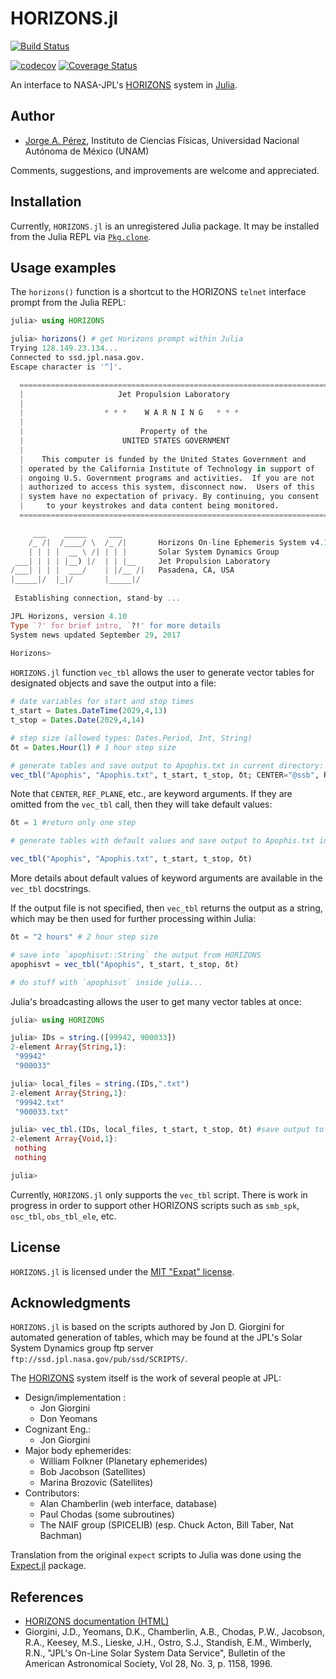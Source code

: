 # HORIZONS.jl

[![Build Status](https://travis-ci.org/PerezHz/HORIZONS.jl.svg?branch=master)](https://travis-ci.org/PerezHz/HORIZONS.jl)

[![codecov](https://codecov.io/gh/PerezHz/HORIZONS.jl/branch/master/graph/badge.svg)](https://codecov.io/gh/PerezHz/HORIZONS.jl) [![Coverage Status](https://coveralls.io/repos/github/PerezHz/HORIZONS.jl/badge.svg?branch=master)](https://coveralls.io/github/PerezHz/HORIZONS.jl?branch=master)

An interface to NASA-JPL's [HORIZONS](https://ssd.jpl.nasa.gov/?horizons) system in
[Julia](http://julialang.org).

## Author

- [Jorge A. Pérez](https://www.linkedin.com/in/perezhz),
Instituto de Ciencias Físicas, Universidad Nacional Autónoma de México (UNAM)

Comments, suggestions, and improvements are welcome and appreciated.

## Installation

Currently, `HORIZONS.jl` is an unregistered Julia package. It may be installed
from the Julia REPL via [`Pkg.clone`](https://docs.julialang.org/en/release-0.4/manual/packages/#installing-unregistered-packages).

## Usage examples

The `horizons()` function is a shortcut to the HORIZONS `telnet` interface prompt from the Julia REPL:

```julia
julia> using HORIZONS

julia> horizons() # get Horizons prompt within Julia
Trying 128.149.23.134...
Connected to ssd.jpl.nasa.gov.
Escape character is '^]'.

  ======================================================================
  |                     Jet Propulsion Laboratory                      |
  |                                                                    |
  |                  * * *    W A R N I N G   * * *                    |
  |                                                                    |
  |                          Property of the                           |
  |                      UNITED STATES GOVERNMENT                      |
  |                                                                    |
  |    This computer is funded by the United States Government and     |
  | operated by the California Institute of Technology in support of   |
  | ongoing U.S. Government programs and activities.  If you are not   |
  | authorized to access this system, disconnect now.  Users of this   |
  | system have no expectation of privacy. By continuing, you consent  |
  |     to your keystrokes and data content being monitored.           |
  ======================================================================

     ___    _____     ___
    /_ /|  /____/ \  /_ /|       Horizons On-line Ephemeris System v4.10
    | | | |  __ \ /| | | |       Solar System Dynamics Group
 ___| | | | |__) |/  | | |__     Jet Propulsion Laboratory
/___| | | |  ___/    | |/__ /|   Pasadena, CA, USA
|_____|/  |_|/       |_____|/
 
 Establishing connection, stand-by ...

JPL Horizons, version 4.10
Type `?' for brief intro, `?!' for more details
System news updated September 29, 2017
 
Horizons>
```

`HORIZONS.jl` function `vec_tbl` allows the user to generate vector tables for designated objects and save the output into a file:

```julia
# date variables for start and stop times
t_start = Dates.DateTime(2029,4,13)
t_stop = Dates.Date(2029,4,14)

# step size (allowed types: Dates.Period, Int, String)
δt = Dates.Hour(1) # 1 hour step size

# generate tables and save output to Apophis.txt in current directory:
vec_tbl("Apophis", "Apophis.txt", t_start, t_stop, δt; CENTER="@ssb", REF_PLANE="FRAME", OUT_UNITS=2, CSV_FORMAT=true, VEC_TABLE=2)
```

Note that `CENTER`, `REF_PLANE`, etc., are keyword arguments. If they are omitted
from the `vec_tbl` call, then they will take default values:

```julia
δt = 1 #return only one step

# generate tables with default values and save output to Apophis.txt in current directory:

vec_tbl("Apophis", "Apophis.txt", t_start, t_stop, δt)
```

More details about default values of keyword arguments are available in the 
`vec_tbl` docstrings.

If the output file is not specified, then `vec_tbl` returns the output as a
string, which may be then used for further processing within Julia:

```julia
δt = "2 hours" # 2 hour step size

# save into `apophisvt::String` the output from HORIZONS
apophisvt = vec_tbl("Apophis", t_start, t_stop, δt)

# do stuff with `apophisvt` inside julia...
```

Julia's broadcasting allows the user to get many vector tables at once:

```julia
julia> using HORIZONS

julia> IDs = string.([99942, 900033])
2-element Array{String,1}:
 "99942" 
 "900033"

julia> local_files = string.(IDs,".txt")
2-element Array{String,1}:
 "99942.txt" 
 "900033.txt"

julia> vec_tbl.(IDs, local_files, t_start, t_stop, δt) #save output to local files 99942.txt and 900033.txt in current folder
2-element Array{Void,1}:
 nothing
 nothing

julia>
```

Currently, `HORIZONS.jl` only supports the `vec_tbl` script. There is work in progress in order to support other HORIZONS scripts such as `smb_spk`, `osc_tbl`, `obs_tbl_ele`, etc.

## License

`HORIZONS.jl` is licensed under the [MIT "Expat" license](./LICENSE.md).

## Acknowledgments

`HORIZONS.jl` is based on the scripts authored by Jon D. Giorgini for automated
generation of tables, which may be
found at the JPL's Solar System Dynamics group ftp server
`ftp://ssd.jpl.nasa.gov/pub/ssd/SCRIPTS/`.

The [HORIZONS](https://ssd.jpl.nasa.gov/?horizons) system itself is the work of several people at JPL:

* Design/implementation :
  - Jon Giorgini
  - Don Yeomans
* Cognizant Eng.:
  - Jon Giorgini
* Major body ephemerides:
  - William Folkner (Planetary ephemerides)
  - Bob Jacobson    (Satellites)
  - Marina Brozovic (Satellites)
* Contributors:
  - Alan Chamberlin (web interface, database)
  - Paul Chodas     (some subroutines)
  - The NAIF group  (SPICELIB) (esp. Chuck Acton, Bill Taber, Nat Bachman)

Translation from the original `expect` scripts to Julia was done using the
[Expect.jl](https://github.com/wavexx/Expect.jl) package.

## References

* [HORIZONS documentation (HTML)](https://ssd.jpl.nasa.gov/?horizons_doc)
* Giorgini, J.D., Yeomans, D.K., Chamberlin, A.B., Chodas, P.W.,
    Jacobson, R.A., Keesey, M.S., Lieske, J.H., Ostro, S.J.,
    Standish, E.M., Wimberly, R.N., "JPL's On-Line Solar System Data
    Service", Bulletin of the American Astronomical Society, Vol 28,
    No. 3, p. 1158, 1996.
